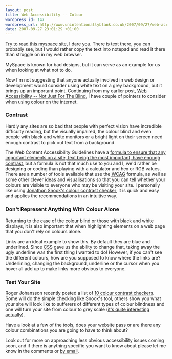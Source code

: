 ```yaml
--- 
layout: post
title: Web Accessibility -- Colour
wordpress_id: 147
wordpress_url: http://www.unintentionallyblank.co.uk/2007/09/27/web-accessibility-colour/
date: 2007-09-27 23:01:29 +01:00
---
```

<p><a href="http://www.myspace.com/hungoverstuntmen">Try to read this myspace site</a>, I dare you. There is text there, you can probably see, but I would rather copy the text into notepad and read it there than struggle on in my web browser.</p>

<p>MySpace is known for bad designs, but it can serve as an example for us when looking at what not to do.</p>

<p>Now I'm not suggesting that anyone actually involved in web design or development would consider using  white text on a grey background, but it brings up an important point. Continuing from my earlier post, <a href="http://www.unintentionallyblank.co.uk/2007/09/17/web-accessibility-not-just-for-the-blind/">Web Accessibility -- Not Just For The Blind</a>, I have couple of pointers to consider when using colour on the internet.</p>

<h3>Contrast</h3>

<p>Hardly any sites are so bad that people with perfect vision have incredible difficulty reading, but the visually impaired, the colour blind and even people with black and white monitors or a bright light on their screen need enough contrast to pick out text from a background.</p>

<p>The Web Content Accessibility Guidelines have a <a href="http://www.w3.org/TR/AERT#color-contrast">formula to ensure that any important elements on a site, text being the most important, have enough contrast</a>, but a formula is not that much use to you and I, we'd rather be designing or coding than playing with a calculator and hex or RGB values. There are a number of tools available that use the <abbr title="Web Content Accessibility Guidelines">WCAG</abbr> formula, as well as some other clever ideas and visualisations so that you can tell whether your colours are visible to everyone who may be visiting your site. I personally like using <a href="http://www.snook.ca/technical/colour_contrast/colour.html">Jonathon Snook's colour contrast checker</a>, it is quick and easy and applies the recommendations in an intuitive way.</p>

<h3>Don't Represent Anything With Colour Alone</h3>

<p>Returning to the case of the colour blind or those with black and white displays, it is also important that when highlighting elements on a web page that you don't rely on colours alone.</p>

<p>Links are an ideal example to show this. By default they are blue and underlined. Since <abbr title="Cascading Style Sheets">CSS</abbr> gave us the ability to change that, taking away the ugly underline was the first thing I wanted to do! However, if you can't see the different colours, how are you supposed to know where the links are? Underlining, changing the background, underline or the cursor when you hover all add up to make links more obvious to everyone.</p>

<h3>Test Your Site</h3>

<p>Roger Johansson recently posted a list of <a href="http://www.456bereastreet.com/archive/200709/10_colour_contrast_checking_tools_to_improve_the_accessibility_of_your_design/">10 colour contrast checkers</a>. Some will do the simple checking like Snook's tool, others show you what your site will look like to sufferers of different types of colour blindness and one will turn your site from colour to grey scale (<a href="http://graybit.com/files/graybit.php?url=http%3A%2F%2Fwww.unintentionallyblank.co.uk" title="Unintentionally Blank in grey scale">it's quite interesting actually</a>).</p>

<p>Have a look at a few of the tools, does your website pass or are there any colour combinations you are going to have to think about?</p>

<p>Look out for more on approaching less obvious accessibility issues coming soon, and if there is anything specific you want to know about please let me know in the comments or <a href="/contact/">by email</a>.</p>
